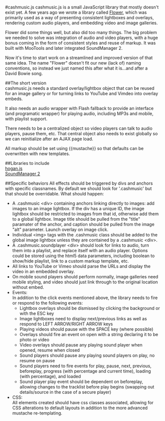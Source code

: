 #cashmusic.js
cashmusic.js is a small JavaScript library that mostly doesn't exist yet. A few years ago we wrote a library called 
[Flower](http://cashmusic.org/tools/flower/), which was primarily used as a way of presenting consistent lightboxes 
and overlays, rendering custom audio players, and embedding video and image galleries. 
  
Flower did some things well, but also did too many things. The big problem we needed to solve was integration of 
audio and video players, with a huge bonus coming in the form of consistent styles and reuse of markup. It was built 
with MooTools and later integrated SoundManager 2. 
  
Now it's time to start work on a streamlined and improved version of that same idea. The name "Flower" doesn't fit 
our new (lack of) naming conventions, so instead we just named this after what it is...and after a David Bowie song. 
  
##The short version  
cashmusic.js needs a standard overlay/lightbox object that can be reused for an image gallery or for turning 
links to YouTube and Vimdeo into overlay embeds. 

It also needs an audio wrapper with Flash fallback to provide an interface (and programatic wrapper) for playing 
audio, including MP3s and mobile, with playlist support. 
  
There needs to be a centralized object so video players can talk to audio players, pause them, etc. That central 
object also needs to exist globally so we can reinitialize after an AJAX page load. 

All markup should be set using {{mustache}} so that defaults can be overwritten with new templates. 

##Libraries to include  
[hogan.js](http://twitter.github.com/hogan.js/)  
[SoundManager 2](http://www.schillmania.com/projects/soundmanager2/)  
  
##Specific behaviors
All effects should be triggered by divs and anchors with specific classnames. By default we should look for 
'.cashmusic' but that should be overridable. What should happen:

 - A .cashmusic &lt;div&gt; containing anchors linking directly to images: add images to an image lightbox. If 
   the div has a unique ID, the image lightbox should be restricted to images from that id, otherwise add them to a 
   global lightbox. Image title should be pulled from the "title" paramater of the anchor, and caption should be 
   pulled from the image "alt" parameter. Launch overlay on image click.
 - Individual &lt;img&gt; tags with the .cashmusic class should be added to the global image lightbox unless 
   they are contained by a .cashmusic &lt;div&gt;.
 - A .cashmusic.soundplayer &lt;div&gt; should look for links to audio, turn them into a playlist, and replace 
   itself with an audio player. Options could be stored using the html5 data parameters, including boolean to 
   show/hide playlist, link to a custom markup template, etc. 
 - All links to YouTube or Vimeo should parse the URLs and display the video in an embedded overlay.
 - On mobile sound players should perform normally, image galleries need mobile styling, and video should just link 
   through to the original location without embed.
 - Events:<br />
   In addition to the click events mentioned above, the library needs to fire or respond to the following events:  
    - Lightbox overlays should be dismissed by clicking the background or with the ESC key
    - Image lightboxes need to display next/previous links as well as respond to LEFT ARROW/RIGHT ARROW keys
    - Playing videos should pause with the SPACE key (where possible)
    - Overlays should fire an event on open with a string declaring it to be photo or video
    - Video overlays should pause any playing sound player when opened, resume when closed
    - Sound players should pause any playing sound players on play, no resume on pause
    - Sound players need to fire events for play, pause, next, previous, beforeplay, 
      progress (with percentage and current time), loading (with percentage), and loaded
    - Sound player play event should be dependent on beforeplay, allowing changes to the tracklist before play
      begins (swapping out details/source in the case of a secure player)
 - CSS:<br />
   All elements created should have css classes associated, allowing for CSS alterations to default layouts in 
   addition to the more advanced mustache re-templating.